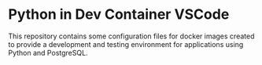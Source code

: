 # Python in Dev Container VSCode

This repository contains some configuration files for docker images created to provide a development and testing environment for applications using Python and PostgreSQL.
